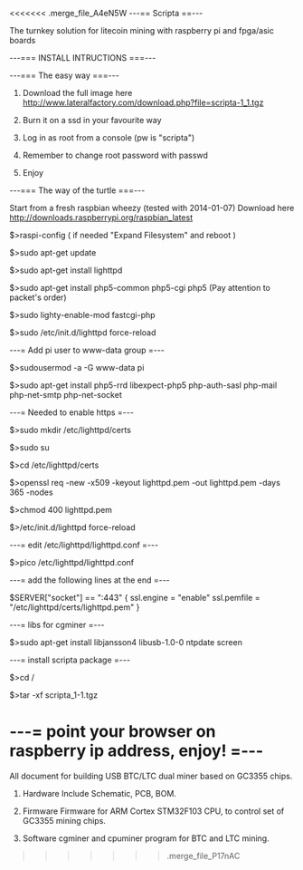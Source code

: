 <<<<<<< .merge_file_A4eN5W
---== Scripta ==---

The turnkey solution for litecoin mining with raspberry pi and fpga/asic boards


---===         INSTALL INTRUCTIONS            ===---



---=== The easy way ===---

1) Download the full image here http://www.lateralfactory.com/download.php?file=scripta-1_1.tgz

2) Burn it on a ssd in your favourite way

3) Log in as root from a console (pw is "scripta")

4) Remember to change root password with passwd 

5) Enjoy



---=== The way of the turtle ===---

Start from a fresh raspbian wheezy (tested with 2014-01-07) Download here http://downloads.raspberrypi.org/raspbian_latest

$>raspi-config ( if needed "Expand Filesystem" and reboot )

$>sudo apt-get update

$>sudo apt-get install lighttpd

$>sudo apt-get install php5-common php5-cgi php5 (Pay attention to packet's order)

$>sudo lighty-enable-mod fastcgi-php

$>sudo /etc/init.d/lighttpd force-reload

---= Add pi user to www-data group =---

$>sudousermod -a -G www-data pi 

$>sudo apt-get install php5-rrd libexpect-php5 php-auth-sasl php-mail php-net-smtp php-net-socket


---= Needed to enable https =---

$>sudo mkdir /etc/lighttpd/certs

$>sudo su

$>cd /etc/lighttpd/certs

$>openssl req -new -x509 -keyout lighttpd.pem -out lighttpd.pem -days 365 -nodes

$>chmod 400 lighttpd.pem

$>/etc/init.d/lighttpd force-reload


---= edit /etc/lighttpd/lighttpd.conf =---
 
$>pico /etc/lighttpd/lighttpd.conf 
 
---= add the following lines at the end =---
 
$SERVER["socket"] == ":443" {
  ssl.engine = "enable" 
  ssl.pemfile = "/etc/lighttpd/certs/lighttpd.pem" 
}

---= libs for cgminer =---

$>sudo apt-get install libjansson4 libusb-1.0-0 ntpdate screen

---= install scripta package =---

$>cd /

$>tar -xf scripta_1-1.tgz

---= point your browser on raspberry ip address, enjoy! =---
=======
All document for building USB BTC/LTC dual miner based on GC3355 chips.

1. Hardware
Include Schematic, PCB, BOM.

2. Firmware
Firmware for ARM Cortex STM32F103 CPU, to control set of GC3355 mining chips.

3. Software
cgminer and cpuminer program for BTC and LTC mining.
>>>>>>> .merge_file_P17nAC
